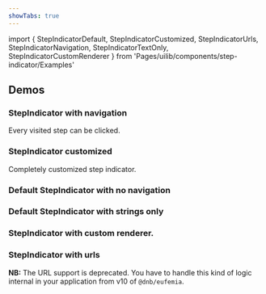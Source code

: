 ```yaml
---
showTabs: true
---
```


import {
StepIndicatorDefault,
StepIndicatorCustomized,
StepIndicatorUrls,
StepIndicatorNavigation,
StepIndicatorTextOnly,
StepIndicatorCustomRenderer
} from 'Pages/uilib/components/step-indicator/Examples'

## Demos

### StepIndicator with navigation

Every visited step can be clicked.

<StepIndicatorDefault />

### StepIndicator customized

Completely customized step indicator.

<StepIndicatorCustomized />

### Default StepIndicator with no navigation

<StepIndicatorNavigation />

### Default StepIndicator with strings only

<StepIndicatorTextOnly />

### StepIndicator with custom renderer.

<StepIndicatorCustomRenderer />

### StepIndicator with urls

**NB:** The URL support is deprecated. You have to handle this kind of logic internal in your application from v10 of `@dnb/eufemia`.

<StepIndicatorUrls />
